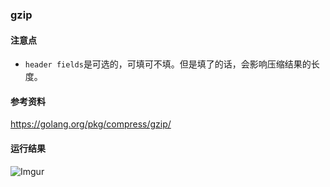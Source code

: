 ### gzip

#### 注意点
 - `header fields`是可选的，可填可不填。但是填了的话，会影响压缩结果的长度。

#### 参考资料
https://golang.org/pkg/compress/gzip/

#### 运行结果
![Imgur](https://i.imgur.com/9HIrun2.png)